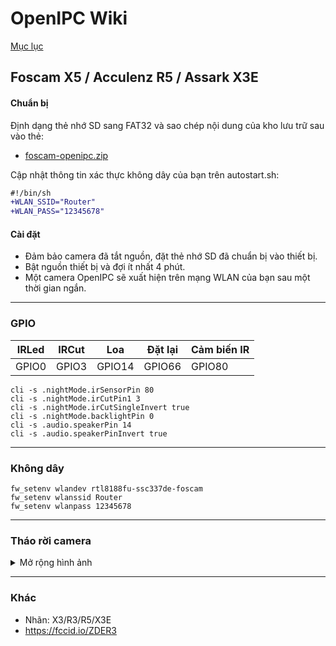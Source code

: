 # OpenIPC Wiki
[Mục lục](../README.md)

Foscam X5 / Acculenz R5 / Assark X3E
---

#### Chuẩn bị
Định dạng thẻ nhớ SD sang FAT32 và sao chép nội dung của kho lưu trữ sau vào thẻ:
- [foscam-openipc.zip][1]

Cập nhật thông tin xác thực không dây của bạn trên autostart.sh:
```diff
#!/bin/sh
+WLAN_SSID="Router"
+WLAN_PASS="12345678"
```

#### Cài đặt
- Đảm bảo camera đã tắt nguồn, đặt thẻ nhớ SD đã chuẩn bị vào thiết bị.
- Bật nguồn thiết bị và đợi ít nhất 4 phút.
- Một camera OpenIPC sẽ xuất hiện trên mạng WLAN của bạn sau một thời gian ngắn.

---

### GPIO
IRLed | IRCut | Loa | Đặt lại | Cảm biến IR
-|-|-|-|-
GPIO0 | GPIO3 | GPIO14 | GPIO66 | GPIO80

```
cli -s .nightMode.irSensorPin 80
cli -s .nightMode.irCutPin1 3
cli -s .nightMode.irCutSingleInvert true
cli -s .nightMode.backlightPin 0
cli -s .audio.speakerPin 14
cli -s .audio.speakerPinInvert true
```

---

### Không dây
```
fw_setenv wlandev rtl8188fu-ssc337de-foscam
fw_setenv wlanssid Router
fw_setenv wlanpass 12345678
```

---

### Tháo rời camera
<details>
<summary>Mở rộng hình ảnh</summary>
<img src="../images/device-foscam-01.webp" width=50% height=50%>
<img src="../images/device-foscam-02.webp" width=50% height=50%>
<img src="../images/device-foscam-03.webp" width=50% height=50%>
<img src="../images/device-foscam-04.webp" width=50% height=50%>
<img src="../images/device-foscam-05.webp" width=50% height=50%>
<img src="../images/device-foscam-06.webp" width=50% height=50%>
<img src="../images/device-foscam-07.webp" width=50% height=50%>
<img src="../images/device-foscam-08.webp" width=80% height=80%>
<img src="../images/device-foscam-09.webp" width=80% height=80%>
</details>

---

### Khác
- Nhãn: X3/R3/R5/X3E
- https://fccid.io/ZDER3

[1]: https://github.com/openipc/wiki/files/13301107/foscam-openipc.zip

